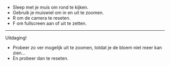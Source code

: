 - Sleep met je muis om rond te kijken.
- Gebruik je muiswiel om in en uit te zoomen.
- R om de camera te reseten.
- F om fullscreen aan of uit te zetten.
---
Uitdaging!
- Probeer zo ver mogelijk uit te zoomen, totdat je de bloem niet meer kan zien...
- En probeer dan te reseten.
